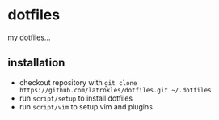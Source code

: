 # dotfiles

my dotfiles...

## installation

- checkout repository with `git clone https://github.com/latrokles/dotfiles.git ~/.dotfiles`
- run `script/setup` to install dotfiles
- run `script/vim` to setup vim and plugins
